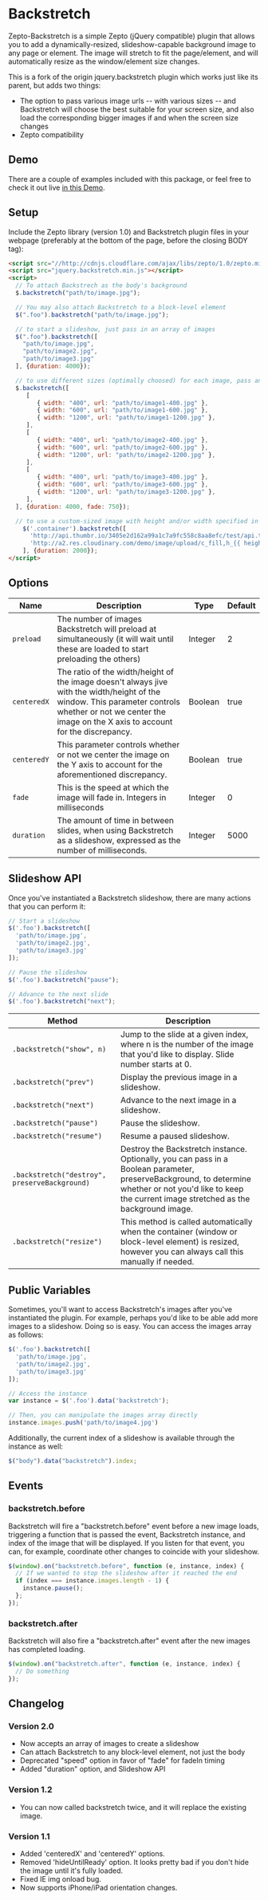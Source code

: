 # Backstretch

Zepto-Backstretch is a simple Zepto (jQuery compatible) plugin that allows you to add a dynamically-resized, slideshow-capable background image to any page or element. The image will stretch to fit the page/element, and will automatically resize as the window/element size changes.

This is a fork of the origin jquery.backstretch plugin which works just like its parent, but adds two things:

* The option to pass various image urls -- with various sizes -- and Backstretch will choose the best suitable for your screen size, and also load the corresponding bigger images if and when the screen size changes
* Zepto compatibility

## Demo

There are a couple of examples included with this package, or feel free to check it out live [in this Demo](http://srobbin.com/jquery-plugins/backstretch/).

## Setup

Include the Zepto library (version 1.0) and Backstretch plugin files in your webpage (preferably at the bottom of the page, before the closing BODY tag):

```html
<script src="//http://cdnjs.cloudflare.com/ajax/libs/zepto/1.0/zepto.min.js"></script>
<script src="jquery.backstretch.min.js"></script>
<script>
  // To attach Backstrech as the body's background
  $.backstretch("path/to/image.jpg");

  // You may also attach Backstretch to a block-level element
  $(".foo").backstretch("path/to/image.jpg");

  // to start a slideshow, just pass in an array of images
  $(".foo").backstretch([
    "path/to/image.jpg",
    "path/to/image2.jpg",
    "path/to/image3.jpg"    
  ], {duration: 4000});

  // to use different sizes (optimally choosed) for each image, pass an array of objects
  $.backstretch([ 
     [ 
        { width: "400", url: "path/to/image1-400.jpg" }, 
        { width: "600", url: "path/to/image1-600.jpg" }, 
        { width: "1200", url: "path/to/image1-1200.jpg" }, 
     ], 
     [ 
        { width: "400", url: "path/to/image2-400.jpg" }, 
        { width: "600", url: "path/to/image2-600.jpg" }, 
        { width: "1200", url: "path/to/image2-1200.jpg" }, 
     ], 
     [ 
        { width: "400", url: "path/to/image3-400.jpg" }, 
        { width: "600", url: "path/to/image3-600.jpg" }, 
        { width: "1200", url: "path/to/image3-1200.jpg" }, 
     ], 
  ], {duration: 4000, fade: 750}); 

  // to use a custom-sized image with height and/or width specified in the url itself (like the services offered by some image CDNs like [Cloudinary](http://cloudinary.com/) and [Thumbrio](http://www.thumbr.io/)) pass the image url with the field to be completed with the actual container size
    $('.container').backstretch([
      'http://api.thumbr.io/3405e2d162a99a1c7a9fc558c8aa8efc/test/api.thumbr.io/static/ladies-800.png/{{width}}x{{height}}c-ebarcelona-eframe1/thumb.jpg',
      'http://a2.res.cloudinary.com/demo/image/upload/c_fill,h_{{ height }},w_{{ width }}/a_hflip/sheep.jpg'
    ], {duration: 2000});
</script>
```

## Options

| Name | Description | Type | Default |
|------|-------------|------|---------|
| `preload` | The number of images Backstretch will preload at simultaneously (it will wait until these are loaded to start preloading the others) | Integer | 2 |
| `centeredX` | The ratio of the width/height of the image doesn't always jive with the width/height of the window. This parameter controls whether or not we center the image on the X axis to account for the discrepancy. | Boolean | true |
| `centeredY` | This parameter controls whether or not we center the image on the Y axis to account for the aforementioned discrepancy. | Boolean | true |
| `fade` | This is the speed at which the image will fade in. Integers in milliseconds | Integer | 0 |
| `duration` | The amount of time in between slides, when using Backstretch as a slideshow, expressed as the number of milliseconds. | Integer | 5000 |

## Slideshow API

Once you've instantiated a Backstretch slideshow, there are many actions that you can perform it:

```javascript
// Start a slideshow
$('.foo').backstretch([
  'path/to/image.jpg',
  'path/to/image2.jpg',
  'path/to/image3.jpg'
]);

// Pause the slideshow
$('.foo').backstretch("pause");

// Advance to the next slide
$('.foo').backstretch("next");
```

| Method | Description |
|------|-------------|
| `.backstretch("show", n)` | Jump to the slide at a given index, where n is the number of the image that you'd like to display. Slide number starts at 0. |
| `.backstretch("prev")` | Display the previous image in a slideshow. |
| `.backstretch("next")` | Advance to the next image in a slideshow. |
| `.backstretch("pause")` | Pause the slideshow. |
| `.backstretch("resume")` | Resume a paused slideshow. |
| `.backstretch("destroy", preserveBackground)` | Destroy the Backstretch instance. Optionally, you can pass in a Boolean parameter, preserveBackground, to determine whether or not you'd like to keep the current image stretched as the background image. |
| `.backstretch("resize")` | This method is called automatically when the container (window or block-level element) is resized, however you can always call this manually if needed. |

## Public Variables

Sometimes, you'll want to access Backstretch's images after you've instantiated the plugin. For example, perhaps you'd like to be able add more images to a slideshow. Doing so is easy. You can access the images array as follows:

```javascript
$('.foo').backstretch([
  'path/to/image.jpg',
  'path/to/image2.jpg',
  'path/to/image3.jpg'
]);

// Access the instance
var instance = $('.foo').data('backstretch');

// Then, you can manipulate the images array directly
instance.images.push('path/to/image4.jpg')
```

Additionally, the current index of a slideshow is available through the instance as well:

```javascript
$("body").data("backstretch").index;
```

## Events

### backstretch.before

Backstretch will fire a "backstretch.before" event before a new image loads, triggering a function that is passed the event, Backstretch instance, and index of the image that will be displayed. If you listen for that event, you can, for example, coordinate other changes to coincide with your slideshow.

```javascript
$(window).on("backstretch.before", function (e, instance, index) {
  // If we wanted to stop the slideshow after it reached the end
  if (index === instance.images.length - 1) {
    instance.pause();
  };
});
```

### backstretch.after

Backstretch will also fire a "backstretch.after" event after the new images has completed loading.

```javascript
$(window).on("backstretch.after", function (e, instance, index) {
  // Do something
});
```

## Changelog

### Version 2.0

* Now accepts an array of images to create a slideshow
* Can attach Backstretch to any block-level element, not just the body
* Deprecated "speed" option in favor of "fade" for fadeIn timing
* Added "duration" option, and Slideshow API

### Version 1.2

* You can now called backstretch twice, and it will replace the existing image.

### Version 1.1

* Added 'centeredX' and 'centeredY' options.
* Removed 'hideUntilReady' option. It looks pretty bad if you don't hide the image until it's fully loaded.
* Fixed IE img onload bug.
* Now supports iPhone/iPad orientation changes.

